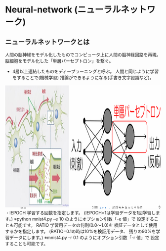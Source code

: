 # Neural-network (ニューラルネットワーク)
## ニューラルネットワークとは
 人間の脳神経をモデル化したものでコンピュータ上に人間の脳神経回路を再現。
 脳細胞をモデル化した「単層パーセプトロン」を繋ぐ。
 * 4層以上連結したものをディープラーニングと呼ぶ。
 人間と同じように学習をすることで(機械学習)
 推論ができるようになる(手書き文字認識など)。
<img src="p1.png" height="400px" width ="700px">
・IEPOCH
学習する回数を指定します。
(IEPOCH=1は学習データを1回学習します。)
 ※python mnist4.py –e 10
のようにオプション引数「-e 値」で
設定することも可能です。
RATIO
学習用データの何割(0.0〜1.0)を
検証データとして使用するかを指定します。
(RATIO=0.1の時は10%を検証用データ、
残りの90%を学習データにします。)
 ※mnist4.py –r 0.1
のようにオプション引数「-r 値」で
設定することも可能です。
